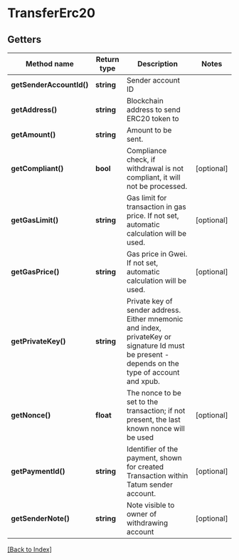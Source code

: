 # TransferErc20

## Getters

Method name | Return type | Description | Notes
------------ | ------------- | ------------- | -------------
**getSenderAccountId()** | **string** | Sender account ID |
**getAddress()** | **string** | Blockchain address to send ERC20 token to |
**getAmount()** | **string** | Amount to be sent. |
**getCompliant()** | **bool** | Compliance check, if withdrawal is not compliant, it will not be processed. | [optional]
**getGasLimit()** | **string** | Gas limit for transaction in gas price. If not set, automatic calculation will be used. | [optional]
**getGasPrice()** | **string** | Gas price in Gwei. If not set, automatic calculation will be used. | [optional]
**getPrivateKey()** | **string** | Private key of sender address. Either mnemonic and index, privateKey or signature Id must be present - depends on the type of account and xpub. |
**getNonce()** | **float** | The nonce to be set to the transaction; if not present, the last known nonce will be used | [optional]
**getPaymentId()** | **string** | Identifier of the payment, shown for created Transaction within Tatum sender account. | [optional]
**getSenderNote()** | **string** | Note visible to owner of withdrawing account | [optional]

[[Back to Index]](../index.md)
